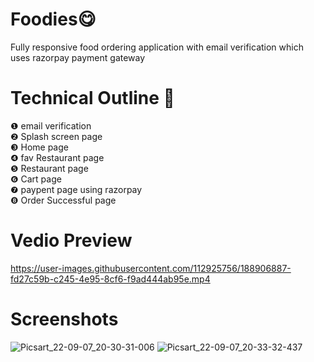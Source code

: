# Foodies😋
Fully responsive food ordering application with email verification which uses razorpay payment gateway
# Technical Outline 📕
❶ email verification\
❷ Splash screen page\
❸ Home page\
❹ fav Restaurant page\
❺ Restaurant page\
❻ Cart page\
❼ paypent page using razorpay\
❽ Order Successful page
# Vedio Preview
https://user-images.githubusercontent.com/112925756/188906887-fd27c59b-c245-4e95-8cf6-f9ad444ab95e.mp4
# Screenshots
![Picsart_22-09-07_20-30-31-006](https://user-images.githubusercontent.com/112925756/188947184-695cc2d8-f596-4c01-be0c-468e0388bb2c.jpg)
![Picsart_22-09-07_20-33-32-437](https://user-images.githubusercontent.com/112925756/188947343-ed11ef96-db06-4fde-a375-62ac49f009be.jpg)




 
